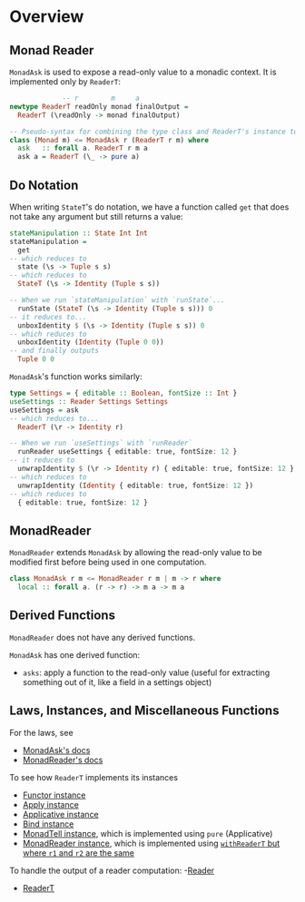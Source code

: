 # Overview

## Monad Reader

`MonadAsk` is used to expose a read-only value to a monadic context. It is implemented only by `ReaderT`:
```purescript
             -- r        m     a
newtype ReaderT readOnly monad finalOutput =
  ReaderT (\readOnly -> monad finalOutput)

-- Pseudo-syntax for combining the type class and ReaderT's instance together
class (Monad m) <= MonadAsk r (ReaderT r m) where
  ask   :: forall a. ReaderT r m a
  ask a = ReaderT (\_ -> pure a)
```

## Do Notation

When writing `StateT`'s do notation, we have a function called `get` that does not take any argument but still returns a value:
```purescript
stateManipulation :: State Int Int
stateManipulation =
  get
-- which reduces to
  state (\s -> Tuple s s)
-- which reduces to
  StateT (\s -> Identity (Tuple s s))

-- When we run `stateManipulation` with `runState`...
  runState (StateT (\s -> Identity (Tuple s s))) 0
-- it reduces to...
  unboxIdentity $ (\s -> Identity (Tuple s s)) 0
-- which reduces to
  unboxIdentity (Identity (Tuple 0 0))
-- and finally outputs
  Tuple 0 0
```

`MonadAsk`'s function works similarly:
```purescript
type Settings = { editable :: Boolean, fontSize :: Int }
useSettings :: Reader Settings Settings
useSettings = ask
-- which reduces to...
  ReaderT (\r -> Identity r)

-- When we run `useSettings` with `runReader`
  runReader useSettings { editable: true, fontSize: 12 }
-- it reduces to
  unwrapIdentity $ (\r -> Identity r) { editable: true, fontSize: 12 }
-- which reduces to
  unwrapIdentity (Identity { editable: true, fontSize: 12 })
-- which reduces to
  { editable: true, fontSize: 12 }
```

## MonadReader

`MonadReader` extends `MonadAsk` by allowing the read-only value to be modified first before being used in one computation.
```purescript
class MonadAsk r m <= MonadReader r m | m -> r where
  local :: forall a. (r -> r) -> m a -> m a
```

## Derived Functions

`MonadReader` does not have any derived functions.

`MonadAsk` has one derived function:
- `asks`: apply a function to the read-only value (useful for extracting something out of it, like a field in a settings object)

## Laws, Instances, and Miscellaneous Functions

For the laws, see
- [MonadAsk's docs](https://pursuit.purescript.org/packages/purescript-transformers/4.1.0/docs/Control.Monad.Reader.Class)
- [MonadReader's docs](https://pursuit.purescript.org/packages/purescript-transformers/4.1.0/docs/Control.Monad.Reader.Class#t:MonadReader)

To see how `ReaderT` implements its instances
- [Functor instance](https://github.com/purescript/purescript-transformers/blob/v4.1.0/src/Control/Monad/Reader/Trans.purs#L50)
- [Apply instance](https://github.com/purescript/purescript-transformers/blob/v4.1.0/src/Control/Monad/Reader/Trans.purs#L53)
- [Applicative instance](https://github.com/purescript/purescript-transformers/blob/v4.1.0/src/Control/Monad/Reader/Trans.purs#L56)
- [Bind instance](https://github.com/purescript/purescript-transformers/blob/v4.1.0/src/Control/Monad/Reader/Trans.purs#L67)
- [MonadTell instance](https://github.com/purescript/purescript-transformers/blob/v4.1.0/src/Control/Monad/Reader/Trans.purs#L100), which is implemented using `pure` (Applicative)
- [MonadReader instance](https://github.com/purescript/purescript-transformers/blob/v4.1.0/src/Control/Monad/Reader/Trans.purs#L103), which is implemented using [`withReaderT` but where `r1` and `r2` are the same](https://github.com/purescript/purescript-transformers/blob/v4.1.0/src/Control/Monad/Reader/Trans.purs#L45)

To handle the output of a reader computation:
-[Reader](https://pursuit.purescript.org/packages/purescript-transformers/4.1.0/docs/Control.Monad.Reader#v:runReader)
- [ReaderT](https://pursuit.purescript.org/packages/purescript-transformers/4.1.0/docs/Control.Monad.Reader.Trans#v:runReaderT)
